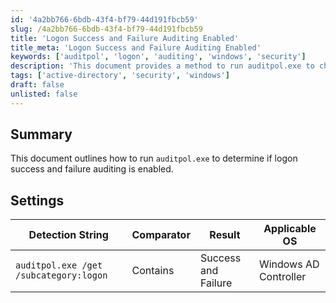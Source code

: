 ```yaml
---
id: '4a2bb766-6bdb-43f4-bf79-44d191fbcb59'
slug: /4a2bb766-6bdb-43f4-bf79-44d191fbcb59
title: 'Logon Success and Failure Auditing Enabled'
title_meta: 'Logon Success and Failure Auditing Enabled'
keywords: ['auditpol', 'logon', 'auditing', 'windows', 'security']
description: 'This document provides a method to run auditpol.exe to check if logon success and failure auditing is enabled on Windows Active Directory Controllers. It includes the necessary detection string and applicable operating system information.'
tags: ['active-directory', 'security', 'windows']
draft: false
unlisted: false
---
```


## Summary

This document outlines how to run `auditpol.exe` to determine if logon success and failure auditing is enabled.

## Settings

| Detection String                             | Comparator | Result              | Applicable OS         |
|----------------------------------------------|------------|---------------------|-----------------------|
| `auditpol.exe /get /subcategory:logon`     | Contains   | Success and Failure | Windows AD Controller  |